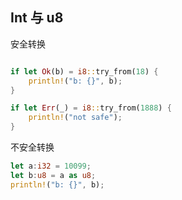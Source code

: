 ## Int 与 u8  

安全转换  

```rust

if let Ok(b) = i8::try_from(18) {
    println!("b: {}", b);        
}

if let Err(_) = i8::try_from(1888) {
    println!("not safe");        
}

```

不安全转换  

```rust
let a:i32 = 10099;
let b:u8 = a as u8;
println!("b: {}", b);
```